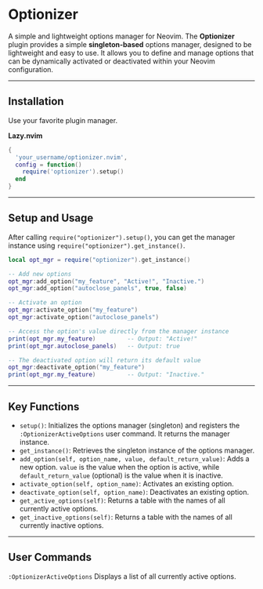# Optionizer
A simple and lightweight options manager for Neovim.
The **Optionizer** plugin provides a simple **singleton-based** options manager,
designed to be lightweight and easy to use. It allows you to define and manage
options that can be dynamically activated or deactivated within your Neovim
configuration.

-----

## Installation
Use your favorite plugin manager.

**Lazy.nvim**

```lua
{
  'your_username/optionizer.nvim',
  config = function()
    require('optionizer').setup()
  end
}
```

-----

## Setup and Usage
After calling `require("optionizer").setup()`, you can get the manager instance
using `require("optionizer").get_instance()`.

```lua
local opt_mgr = require("optionizer").get_instance()

-- Add new options
opt_mgr:add_option("my_feature", "Active!", "Inactive.")
opt_mgr:add_option("autoclose_panels", true, false)

-- Activate an option
opt_mgr:activate_option("my_feature")
opt_mgr:activate_option("autoclose_panels")

-- Access the option's value directly from the manager instance
print(opt_mgr.my_feature)         -- Output: "Active!"
print(opt_mgr.autoclose_panels)   -- Output: true

-- The deactivated option will return its default value
opt_mgr:deactivate_option("my_feature")
print(opt_mgr.my_feature)         -- Output: "Inactive."
```

-----

## Key Functions

  * `setup()`: Initializes the options manager (singleton) and registers the
    `:OptionizerActiveOptions` user command. It returns the manager instance.
  * `get_instance()`: Retrieves the singleton instance of the options manager.
  * `add_option(self, option_name, value, default_return_value)`: Adds a new
    option. `value` is the value when the option is active, while
    `default_return_value` (optional) is the value when it is inactive.
  * `activate_option(self, option_name)`: Activates an existing option.
  * `deactivate_option(self, option_name)`: Deactivates an existing option.
  * `get_active_options(self)`: Returns a table with the names of all currently
    active options.
  * `get_inactive_options(self)`: Returns a table with the names of all
    currently inactive options.

-----

## User Commands

`:OptionizerActiveOptions`
Displays a list of all currently active options.
